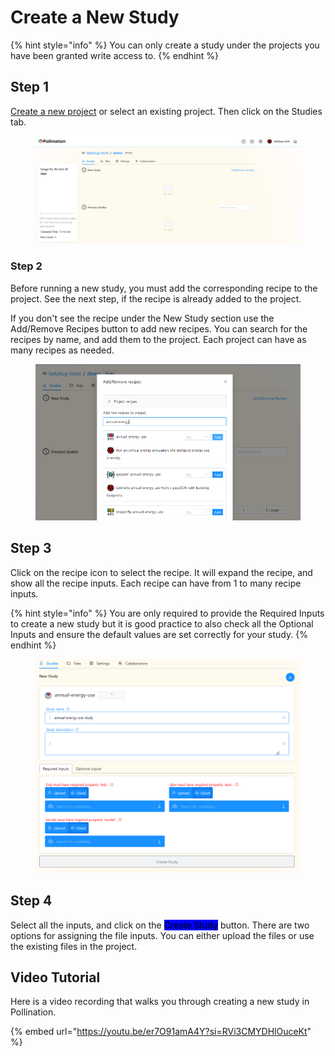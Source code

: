 # Create a New Study

{% hint style="info" %}
You can only create a study under the projects you have been granted write access to.
{% endhint %}

## Step 1

[Create a new project](create-a-new-project.md) or select an existing project. Then click on the Studies tab.

<figure><img src="../../.gitbook/assets/image (7) (1) (1).png" alt=""><figcaption></figcaption></figure>

### Step 2

Before running a new study, you must add the corresponding recipe to the project. See the next step, if the recipe is already added to the project.

If you don't see the recipe under the New Study section use the Add/Remove Recipes button to add new recipes. You can search for the recipes by name, and add them to the project. Each project can have as many recipes as needed.

<figure><img src="../../.gitbook/assets/image (8) (1) (1).png" alt=""><figcaption></figcaption></figure>

## Step 3

Click on the recipe icon to select the recipe. It will expand the recipe, and show all the recipe inputs. Each recipe can have from 1 to many recipe inputs.&#x20;

{% hint style="info" %}
You are only required to provide the Required Inputs to create a new study but it is good practice to also check all the Optional Inputs and ensure the default values are set correctly for your study.
{% endhint %}

<figure><img src="../../.gitbook/assets/image (9) (1) (1).png" alt=""><figcaption></figcaption></figure>

## Step 4

Select all the inputs, and click on the <mark style="background-color:blue;">Create Study</mark> button. There are two options for assigning the file inputs. You can either upload the files or use the existing files in the project.

## Video Tutorial

Here is a video recording that walks you through creating a new study in Pollination.

{% embed url="https://youtu.be/er7O91amA4Y?si=RVi3CMYDHlOuceKt" %}
